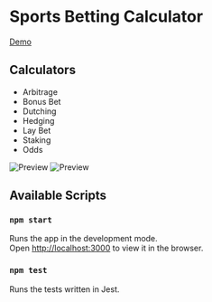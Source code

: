 # Sports Betting Calculator

<a href="https://sportscalculators.netlify.app/" target="_blank">Demo</a>

## Calculators
- Arbitrage
- Bonus Bet
- Dutching
- Hedging
- Lay Bet
- Staking
- Odds

![Preview](https://github.com/traderjosh/sports-betting-calculator/blob/master/public/preview.png)
![Preview](https://github.com/traderjosh/sports-betting-calculator/blob/master/public/preview2.png)

## Available Scripts

### `npm start`

Runs the app in the development mode.<br />
Open [http://localhost:3000](http://localhost:3000) to view it in the browser.

### `npm test`
Runs the tests written in Jest.
